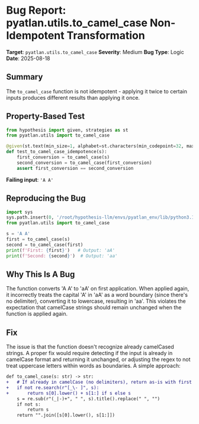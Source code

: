 # Bug Report: pyatlan.utils.to_camel_case Non-Idempotent Transformation

**Target**: `pyatlan.utils.to_camel_case`
**Severity**: Medium
**Bug Type**: Logic
**Date**: 2025-08-18

## Summary

The `to_camel_case` function is not idempotent - applying it twice to certain inputs produces different results than applying it once.

## Property-Based Test

```python
from hypothesis import given, strategies as st
from pyatlan.utils import to_camel_case

@given(st.text(min_size=1, alphabet=st.characters(min_codepoint=32, max_codepoint=126)))
def test_to_camel_case_idempotence(s):
    first_conversion = to_camel_case(s)
    second_conversion = to_camel_case(first_conversion)
    assert first_conversion == second_conversion
```

**Failing input**: `'A A'`

## Reproducing the Bug

```python
import sys
sys.path.insert(0, '/root/hypothesis-llm/envs/pyatlan_env/lib/python3.13/site-packages')
from pyatlan.utils import to_camel_case

s = 'A A'
first = to_camel_case(s)
second = to_camel_case(first)
print(f'First: {first}')   # Output: 'aA'
print(f'Second: {second}')  # Output: 'aa'
```

## Why This Is A Bug

The function converts 'A A' to 'aA' on first application. When applied again, it incorrectly treats the capital 'A' in 'aA' as a word boundary (since there's no delimiter), converting it to lowercase, resulting in 'aa'. This violates the expectation that camelCase strings should remain unchanged when the function is applied again.

## Fix

The issue is that the function doesn't recognize already camelCased strings. A proper fix would require detecting if the input is already in camelCase format and returning it unchanged, or adjusting the regex to not treat uppercase letters within words as boundaries. A simple approach:

```diff
def to_camel_case(s: str) -> str:
+   # If already in camelCase (no delimiters), return as-is with first char lowercase
+   if not re.search(r"[_\- ]", s):
+       return s[0].lower() + s[1:] if s else s
    s = re.sub(r"(_|-)+", " ", s).title().replace(" ", "")
    if not s:
        return s
    return "".join([s[0].lower(), s[1:]])
```